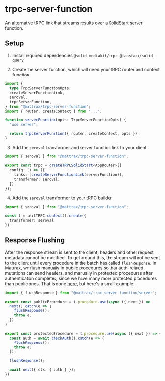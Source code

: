 # trpc-server-function

An alternative tRPC link that streams results over a SolidStart server function.

## Setup

1. Install required dependencies `@solid-mediakit/trpc @tanstack/solid-query`

2. Create the server function, which will need your tRPC router and context function
```ts
import {
  type TrpcServerFunctionOpts,
  createServerFunctionLink,
  seroval,
  trpcServerFunction,
} from "@mattrax/trpc-server-function";
import { router, createContext } from "...";

function serverFunction(opts: TrpcServerFunctionOpts) {
  "use server";

  return trpcServerFunction({ router, createContext, opts });
}
```

3. Add the `seroval` transformer and server function link to your client
```ts
import { seroval } from "@mattrax/trpc-server-function";

export const trpc = createTRPCSolidStart<AppRouter>({
  config: () => ({
    links: [createServerFunctionLink(serverFunction)],
    transformer: seroval,
  }),
});
```

4. Add the `seroval` transformer to your tRPC builder
```ts
import { seroval } from "@mattrax/trpc-server-function";

const t = initTRPC.context().create({
  transformer: seroval
})
```

## Response Flushing

After the response stream is sent to the client, headers and other request metadata cannot be modified.
To get around this, the stream will not be sent to the client until every procedure in the batch has called `flushResponse`.
In Mattrax, we flush manually in public procedures so that auth-related mutations can send headers,
and manually in protected procedures after authentication completes, since we have many more protected procedures than public ones.
That is done [here](/apps/web/src/api/trpc/helpers.ts), but here's a small example:

```ts
import { flushResponse } from "@mattrax/trpc-server-function/server";

export const publicProcedure = t.procedure.use(async ({ next }) => 
  next().catch(e => {
    flushResponse();
    throw e;
  })
)

export const protectedProcedure = t.procedure.use(async ({ next }) => {
  const auth = await checkAuth().catch(e => {
    flushResponse();
    throw e;
  });

  flushResponse();

  await next({ ctx: { auth } });
})
```

